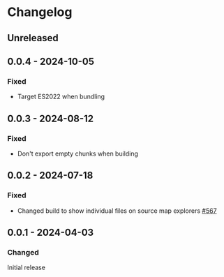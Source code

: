 # Changelog

## Unreleased

## 0.0.4 - 2024-10-05

### Fixed

- Target ES2022 when bundling

## 0.0.3 - 2024-08-12

### Fixed

- Don't export empty chunks when building

## 0.0.2 - 2024-07-18

### Fixed

- Changed build to show individual files on source map explorers [#567](https://github.com/polkadot-api/polkadot-api/pull/567)

## 0.0.1 - 2024-04-03

### Changed

Initial release
